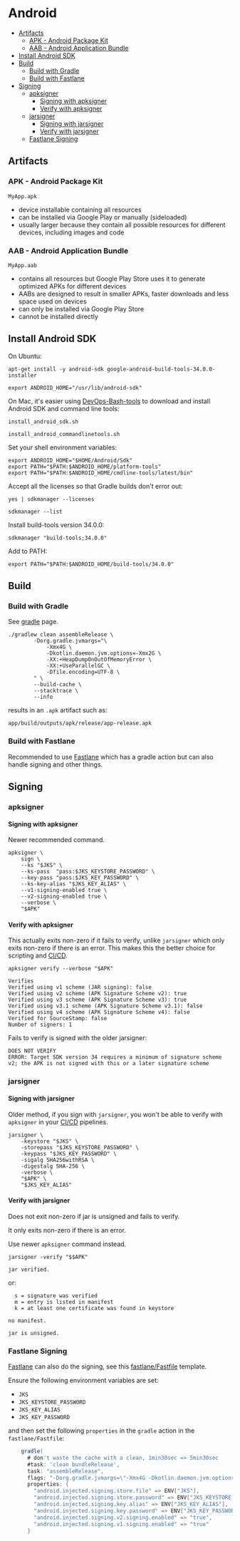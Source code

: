 # Android

<!-- INDEX_START -->

- [Artifacts](#artifacts)
  - [APK - Android Package Kit](#apk---android-package-kit)
  - [AAB - Android Application Bundle](#aab---android-application-bundle)
- [Install Android SDK](#install-android-sdk)
- [Build](#build)
  - [Build with Gradle](#build-with-gradle)
  - [Build with Fastlane](#build-with-fastlane)
- [Signing](#signing)
  - [apksigner](#apksigner)
    - [Signing with apksigner](#signing-with-apksigner)
    - [Verify with apksigner](#verify-with-apksigner)
  - [jarsigner](#jarsigner)
    - [Signing with jarsigner](#signing-with-jarsigner)
    - [Verify with jarsigner](#verify-with-jarsigner)
  - [Fastlane Signing](#fastlane-signing)

<!-- INDEX_END -->

## Artifacts

### APK - Android Package Kit

`MyApp.apk`

- device installable containing all resources
- can be installed via Google Play or manually (sideloaded)
- usually larger because they contain all possible resources for different devices, including images and code

### AAB - Android Application Bundle

`MyApp.aab`

- contains all resources but Google Play Store uses it to generate optimized APKs for different devices
- AABs are designed to result in smaller APKs, faster downloads and less space used on devices
- can only be installed via Google Play Store
- cannot be installed directly

## Install Android SDK

On Ubuntu:

```shell
apt-get install -y android-sdk google-android-build-tools-34.0.0-installer
```

```shell
export ANDROID_HOME="/usr/lib/android-sdk"
```

On Mac, it's easier using [DevOps-Bash-tools](devops-bash-tools.md) to download and install Android SDK
and command line tools:

```shell
install_android_sdk.sh
```

```shell
install_android_commandlinetools.sh
```

Set your shell environment variables:

```shell
export ANDROID_HOME="$HOME/Android/Sdk"
export PATH="$PATH:$ANDROID_HOME/platform-tools"
export PATH="$PATH:$ANDROID_HOME/cmdline-tools/latest/bin"
```

Accept all the licenses so that Gradle builds don't error out:

```shell
yes | sdkmanager --licenses
```

```shell
sdkmanager --list
```

Install build-tools version 34.0.0:

```shell
sdkmanager "build-tools;34.0.0"
```

Add to PATH:

```shell
export PATH="$PATH:$ANDROID_HOME/build-tools/34.0.0"
```

## Build

### Build with Gradle

See [gradle](gradle.md) page.

```shell
./gradlew clean assembleRelease \
        -Dorg.gradle.jvmargs="\
            -Xmx4G \
            -Dkotlin.daemon.jvm.options=-Xmx2G \
            -XX:+HeapDumpOnOutOfMemoryError \
            -XX:+UseParallelGC \
            -Dfile.encoding=UTF-8 \
        " \
        --build-cache \
        --stacktrace \
        --info
```

results in an `.apk` artifact such as:

```text
app/build/outputs/apk/release/app-release.apk
```

### Build with Fastlane

Recommended to use [Fastlane](fastlane.md) which has a gradle action but can also handle signing and other things.

## Signing

### apksigner

#### Signing with apksigner

Newer recommended command.

```shell
apksigner \
    sign \
    --ks "$JKS" \
    --ks-pass  "pass:$JKS_KEYSTORE_PASSWORD" \
    --key-pass "pass:$JKS_KEY_PASSWORD" \
    --ks-key-alias "$JKS_KEY_ALIAS" \
    --v1-signing-enabled true \
    --v2-signing-enabled true \
    --verbose \
    "$APK"
```

#### Verify with apksigner

This actually exits non-zero if it fails to verify, unlike `jarsigner` which only exits non-zero if there is an error.
This makes this the better choice for scripting and [CI/CD](cicd.md).

```shell
apksigner verify --verbose "$APK"
```

```text
Verifies
Verified using v1 scheme (JAR signing): false
Verified using v2 scheme (APK Signature Scheme v2): true
Verified using v3 scheme (APK Signature Scheme v3): true
Verified using v3.1 scheme (APK Signature Scheme v3.1): false
Verified using v4 scheme (APK Signature Scheme v4): false
Verified for SourceStamp: false
Number of signers: 1
```

Fails to verify is signed with the older jarsigner:

```text
DOES NOT VERIFY
ERROR: Target SDK version 34 requires a minimum of signature scheme v2; the APK is not signed with this or a later signature scheme
```

### jarsigner

#### Signing with jarsigner

Older method, if you sign with `jarsigner`, you won't be able to verify with `apksigner` in your [CI/CD](cicd.md)
pipelines.

```shell
jarsigner \
    -keystore "$JKS" \
    -storepass "$JKS_KEYSTORE_PASSWORD" \
    -keypass "$JKS_KEY_PASSWORD" \
    -sigalg SHA256withRSA \
    -digestalg SHA-256 \
    -verbose \
    "$APK" \
    "$JKS_KEY_ALIAS"
```

#### Verify with jarsigner

Does not exit non-zero if jar is unsigned and fails to verify.

It only exits non-zero if there is an error.

Use newer `apksigner` command instead.

```shell
jarsigner -verify "$$APK"
```

```text
jar verified.
```

or:

```text
  s = signature was verified
  m = entry is listed in manifest
  k = at least one certificate was found in keystore

no manifest.

jar is unsigned.
```

### Fastlane Signing

[Fastlane](fastlane.md) can also do the signing, see this
[fastlane/Fastfile](https://github.com/HariSekhon/Templates/blob/master/fastlane/Fastfile) template.

Ensure the following environment variables are set:

- `JKS`
- `JKS_KEYSTORE_PASSWORD`
- `JKS_KEY_ALIAS`
- `JKS_KEY_PASSWORD`

and then set the following `properties` in the `gradle`
action in the `fastlane/Fastfile`:

```groovy
    gradle(
      # don't waste the cache with a clean, 1min30sec => 5min30sec
      #task: 'clean bundleRelease',
      task: "assembleRelease",
      flags: "-Dorg.gradle.jvmargs=\"-Xmx4G -Dkotlin.daemon.jvm.options=-Xmx2G -XX:+HeapDumpOnOutOfMemoryError -XX:+UseParallelGC -Dfile.encoding=UTF-8\" --build-cache --no-daemon --stacktrace --info",
      properties: {
        "android.injected.signing.store.file" => ENV["JKS"],
        "android.injected.signing.store.password" => ENV["JKS_KEYSTORE_PASSWORD"],
        "android.injected.signing.key.alias" => ENV["JKS_KEY_ALIAS"],
        "android.injected.signing.key.password" => ENV["JKS_KEY_PASSWORD"],
        "android.injected.signing.v2.signing.enabled" => "true",
        "android.injected.signing.v1.signing.enabled" => "true"
      }
```

<!--
Fastlane seems to use apksigner under the hood, does not seem to verify with `jarsigner`.
-->
